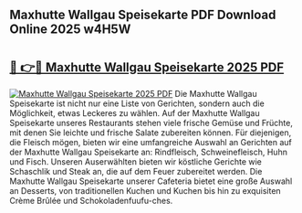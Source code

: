 ## Maxhutte Wallgau Speisekarte PDF Download Online 2025 w4H5W

# <h2><a href="http://gcbttv.nevu.top/?p=Maxhutte+Wallgau+Speisekarte">🔗 👉🔴 Maxhutte Wallgau Speisekarte 2025 PDF</a></h2>

[![Maxhutte Wallgau Speisekarte 2025 PDF](https://i.imgur.com/dBaPXMq.png)](http://gcbttv.nevu.top/?p=Maxhutte+Wallgau+Speisekarte)
Die Maxhutte Wallgau Speisekarte ist nicht nur eine Liste von Gerichten, sondern auch die Möglichkeit, etwas Leckeres zu wählen. Auf der Maxhutte Wallgau Speisekarte unseres Restaurants stehen viele frische Gemüse und Früchte, mit denen Sie leichte und frische Salate zubereiten können. Für diejenigen, die Fleisch mögen, bieten wir eine umfangreiche Auswahl an Gerichten auf der Maxhutte Wallgau Speisekarte an: Rindfleisch, Schweinefleisch, Huhn und Fisch. Unseren Auserwählten bieten wir köstliche Gerichte wie Schaschlik und Steak an, die auf dem Feuer zubereitet werden. Die Maxhutte Wallgau Speisekarte unserer Cafeteria bietet eine große Auswahl an Desserts, von traditionellen Kuchen und Kuchen bis hin zu exquisiten Crème Brûlée und Schokoladenfuufu-ches.
